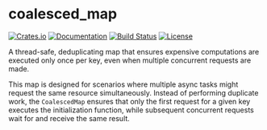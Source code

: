 # coalesced_map

[![Crates.io](https://img.shields.io/crates/v/coalesced_map.svg)](https://crates.io/crates/coalesced_map)
[![Documentation](https://docs.rs/coalesced_map/badge.svg)](https://docs.rs/coalesced_map)
[![Build Status](https://github.com/conda/rattler/workflows/CI/badge.svg)](https://github.com/conda/rattler/actions)
[![License](https://img.shields.io/crates/l/coalesced_map.svg)](https://github.com/conda/rattler/blob/main/LICENSE)

A thread-safe, deduplicating map that ensures expensive computations are executed only once per key, even when multiple concurrent requests are made.

This map is designed for scenarios where multiple async tasks might request the same resource simultaneously. Instead of performing duplicate work, the `CoalescedMap` ensures that only the first request for a given key executes the initialization function, while subsequent concurrent requests wait for and receive the same result.

